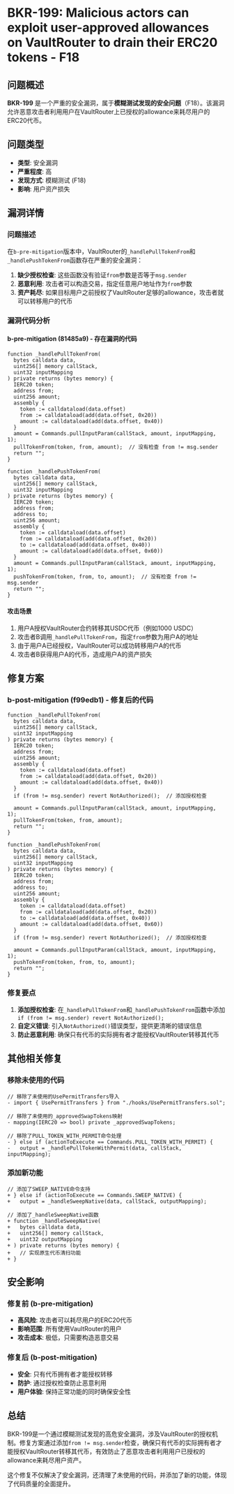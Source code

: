 # BKR-199: Malicious actors can exploit user-approved allowances on VaultRouter to drain their ERC20 tokens - F18

## 问题概述

**BKR-199** 是一个严重的安全漏洞，属于**模糊测试发现的安全问题**（F18）。该漏洞允许恶意攻击者利用用户在VaultRouter上已授权的allowance来耗尽用户的ERC20代币。

## 问题类型

- **类型**: 安全漏洞
- **严重程度**: 高
- **发现方式**: 模糊测试 (F18)
- **影响**: 用户资产损失

## 漏洞详情

### 问题描述

在`b-pre-mitigation`版本中，VaultRouter的`_handlePullTokenFrom`和`_handlePushTokenFrom`函数存在严重的安全漏洞：

1. **缺少授权检查**: 这些函数没有验证`from`参数是否等于`msg.sender`
2. **恶意利用**: 攻击者可以构造交易，指定任意用户地址作为`from`参数
3. **资产耗尽**: 如果目标用户之前授权了VaultRouter足够的allowance，攻击者就可以转移用户的代币

### 漏洞代码分析

#### b-pre-mitigation (81485a9) - 存在漏洞的代码

```solidity
function _handlePullTokenFrom(
  bytes calldata data,
  uint256[] memory callStack,
  uint32 inputMapping
) private returns (bytes memory) {
  IERC20 token;
  address from;
  uint256 amount;
  assembly {
    token := calldataload(data.offset)
    from := calldataload(add(data.offset, 0x20))
    amount := calldataload(add(data.offset, 0x40))
  }
  amount = Commands.pullInputParam(callStack, amount, inputMapping, 1);
  pullTokenFrom(token, from, amount);  // 没有检查 from != msg.sender
  return "";
}

function _handlePushTokenFrom(
  bytes calldata data,
  uint256[] memory callStack,
  uint32 inputMapping
) private returns (bytes memory) {
  IERC20 token;
  address from;
  address to;
  uint256 amount;
  assembly {
    token := calldataload(data.offset)
    from := calldataload(add(data.offset, 0x20))
    to := calldataload(add(data.offset, 0x40))
    amount := calldataload(add(data.offset, 0x60))
  }
  amount = Commands.pullInputParam(callStack, amount, inputMapping, 1);
  pushTokenFrom(token, from, to, amount);  // 没有检查 from != msg.sender
  return "";
}
```

#### 攻击场景

1. 用户A授权VaultRouter合约转移其USDC代币（例如1000 USDC）
2. 攻击者B调用`_handlePullTokenFrom`，指定`from`参数为用户A的地址
3. 由于用户A已经授权，VaultRouter可以成功转移用户A的代币
4. 攻击者B获得用户A的代币，造成用户A的资产损失

## 修复方案

### b-post-mitigation (f99edb1) - 修复后的代码

```solidity
function _handlePullTokenFrom(
  bytes calldata data,
  uint256[] memory callStack,
  uint32 inputMapping
) private returns (bytes memory) {
  IERC20 token;
  address from;
  uint256 amount;
  assembly {
    token := calldataload(data.offset)
    from := calldataload(add(data.offset, 0x20))
    amount := calldataload(add(data.offset, 0x40))
  }
  if (from != msg.sender) revert NotAuthorized();  // 添加授权检查
  
  amount = Commands.pullInputParam(callStack, amount, inputMapping, 1);
  pullTokenFrom(token, from, amount);
  return "";
}

function _handlePushTokenFrom(
  bytes calldata data,
  uint256[] memory callStack,
  uint32 inputMapping
) private returns (bytes memory) {
  IERC20 token;
  address from;
  address to;
  uint256 amount;
  assembly {
    token := calldataload(data.offset)
    from := calldataload(add(data.offset, 0x20))
    to := calldataload(add(data.offset, 0x40))
    amount := calldataload(add(data.offset, 0x60))
  }
  if (from != msg.sender) revert NotAuthorized();  // 添加授权检查
  
  amount = Commands.pullInputParam(callStack, amount, inputMapping, 1);
  pushTokenFrom(token, from, to, amount);
  return "";
}
```

### 修复要点

1. **添加授权检查**: 在`_handlePullTokenFrom`和`_handlePushTokenFrom`函数中添加`if (from != msg.sender) revert NotAuthorized();`
2. **自定义错误**: 引入`NotAuthorized()`错误类型，提供更清晰的错误信息
3. **防止恶意利用**: 确保只有代币的实际拥有者才能授权VaultRouter转移其代币

## 其他相关修复

### 移除未使用的代码

```solidity
// 移除了未使用的UsePermitTransfers导入
- import { UsePermitTransfers } from "./hooks/UsePermitTransfers.sol";

// 移除了未使用的_approvedSwapTokens映射
- mapping(IERC20 => bool) private _approvedSwapTokens;

// 移除了PULL_TOKEN_WITH_PERMIT命令处理
- } else if (actionToExecute == Commands.PULL_TOKEN_WITH_PERMIT) {
-   output = _handlePullTokenWithPermit(data, callStack, inputMapping);
```

### 添加新功能

```solidity
// 添加了SWEEP_NATIVE命令支持
+ } else if (actionToExecute == Commands.SWEEP_NATIVE) {
+   output = _handleSweepNative(data, callStack, outputMapping);

// 添加了_handleSweepNative函数
+ function _handleSweepNative(
+   bytes calldata data,
+   uint256[] memory callStack,
+   uint32 outputMapping
+ ) private returns (bytes memory) {
+   // 实现原生代币清扫功能
+ }
```

## 安全影响

### 修复前 (b-pre-mitigation)
- **高风险**: 攻击者可以耗尽用户的ERC20代币
- **影响范围**: 所有使用VaultRouter的用户
- **攻击成本**: 极低，只需要构造恶意交易

### 修复后 (b-post-mitigation)
- **安全**: 只有代币拥有者才能授权转移
- **防护**: 通过授权检查防止恶意利用
- **用户体验**: 保持正常功能的同时确保安全性

## 总结

BKR-199是一个通过模糊测试发现的高危安全漏洞，涉及VaultRouter的授权机制。修复方案通过添加`from != msg.sender`检查，确保只有代币的实际拥有者才能授权VaultRouter转移其代币，有效防止了恶意攻击者利用用户已授权的allowance来耗尽用户资产。

这个修复不仅解决了安全漏洞，还清理了未使用的代码，并添加了新的功能，体现了代码质量的全面提升。

